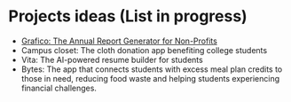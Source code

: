 # Projects ideas (List in progress)
- [Grafico: The Annual Report Generator for Non-Profits](https://github.com/teamup-org/projects/wiki/Grafico)
- Campus closet: The cloth donation app benefiting college students
- Vita: The AI-powered resume builder for students
- Bytes: The app that connects students with excess meal plan credits to those in need, reducing food waste and helping students experiencing financial challenges.

